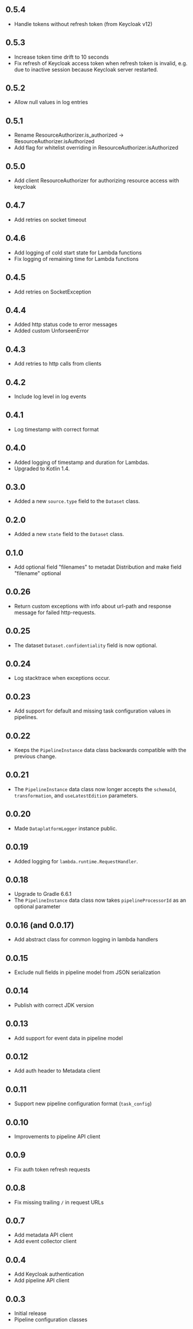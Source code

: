 ## 0.5.4

* Handle tokens without refresh token (from Keycloak v12)

## 0.5.3

* Increase token time drift to 10 seconds
* Fix refresh of Keycloak access token when refresh token is invalid, e.g.
  due to inactive session because Keycloak server restarted.

## 0.5.2

* Allow null values in log entries

## 0.5.1

* Rename ResourceAuthorizer.is_authorized -> ResourceAuthorizer.isAuthorized
* Add flag for whitelist overriding in ResourceAuthorizer.isAuthorized

## 0.5.0

* Add client ResourceAuthorizer for authorizing resource access with keycloak

## 0.4.7

* Add retries on socket timeout

## 0.4.6

* Add logging of cold start state for Lambda functions
* Fix logging of remaining time for Lambda functions

## 0.4.5

* Add retries on SocketException

## 0.4.4

* Added http status code to error messages
* Added custom UnforseenError

## 0.4.3

* Add retries to http calls from clients

## 0.4.2

* Include log level in log events

## 0.4.1

* Log timestamp with correct format

## 0.4.0

* Added logging of timestamp and duration for Lambdas.
* Upgraded to Kotlin 1.4.

## 0.3.0

* Added a new `source.type` field to the `Dataset` class.

## 0.2.0

* Added a new `state` field to the `Dataset` class.

## 0.1.0

* Add optional field "filenames" to metadat Distribution and make field "filename" optional

## 0.0.26

* Return custom exceptions with info about url-path and response message for failed http-requests.

## 0.0.25

* The dataset `Dataset.confidentiality` field is now optional.

## 0.0.24

* Log stacktrace when exceptions occur.

## 0.0.23

* Add support for default and missing task configuration values in pipelines.

## 0.0.22

* Keeps the `PipelineInstance` data class backwards compatible with the previous
  change.

## 0.0.21

* The `PipelineInstance` data class now longer accepts the `schemaId`,
  `transformation`, and `useLatestEdition` parameters.

## 0.0.20

* Made `DataplatformLogger` instance public.

## 0.0.19

* Added logging for `lambda.runtime.RequestHandler`.

## 0.0.18

* Upgrade to Gradle 6.6.1
* The `PipelineInstance` data class now takes `pipelineProcessorId` as an optional parameter

## 0.0.16 (and 0.0.17)

* Add abstract class for common logging in lambda handlers

## 0.0.15

* Exclude null fields in pipeline model from JSON serialization

## 0.0.14

* Publish with correct JDK version

## 0.0.13

* Add support for event data in pipeline model

## 0.0.12

* Add auth header to Metadata client

## 0.0.11

* Support new pipeline configuration format (`task_config`)

## 0.0.10

* Improvements to pipeline API client

## 0.0.9

* Fix auth token refresh requests

## 0.0.8

* Fix missing trailing `/` in request URLs

## 0.0.7

* Add metadata API client
* Add event collector client

## 0.0.4

* Add Keycloak authentication
* Add pipeline API client

## 0.0.3

* Initial release
* Pipeline configuration classes
